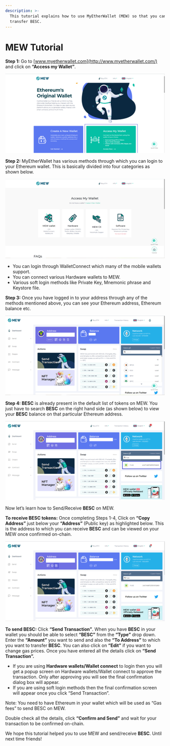 ```yaml
---
description: >-
  This tutorial explains how to use MyEtherWallet (MEW) so that you can view and
  transfer BESC.
---
```


# MEW Tutorial

**Step 1:** Go to [www.myetherwallet.com](http://www.myetherwallet.com/) and click on **“Access my Wallet”**.

![](../.gitbook/assets/2%20%283%29.png)

**Step 2:** MyEtherWallet has various methods through which you can login to your Ethereum wallet. This is basically divided into four categories as shown below.

![](../.gitbook/assets/1%20%282%29.png)

* You can login through WalletConnect which many of the mobile wallets support.
* You can connect various Hardware wallets to MEW.
* Various soft login methods like Private Key, Mnemonic phrase and Keystore file.

**Step 3:** Once you have logged in to your address through any of the methods mentioned above, you can see your Ethereum address, Ethereum balance etc.

![](../.gitbook/assets/6%20%283%29.png)

**Step 4: BESC** is already present in the default list of tokens on MEW. You just have to search **BESC** on the right hand side \(as shown below\) to view your **BESC** balance on that particular Ethereum address.

![](../.gitbook/assets/7%20%282%29.png)

Now let’s learn how to Send/Receive **BESC** on MEW.

**To receive BESC tokens:** Once completing Steps 1-4, Click on **“Copy Address”** just below your **“Address”** \(Public key\) as highlighted below. This is the address to which you can receive **BESC** and can be viewed on your MEW once confirmed on-chain.

![](../.gitbook/assets/8.png)

**To send BESC:** Click **“Send Transaction”**. When you have **BESC** in your wallet you should be able to select **“BESC”** from the **“Type”** drop down. Enter the **“Amount”** you want to send and also the **“To Address”** to which you want to transfer **BESC**. You can also click on **“Edit”** if you want to change gas prices. Once you have entered all the details click on **“Send Transaction”.**

* If you are using **Hardware wallets/Wallet connect** to login then you will get a popup screen on Hardware wallets/Wallet connect to approve the transaction. Only after approving you will see the final confirmation dialog box will appear.
*  If you are using soft login methods then the final confirmation screen will appear once you click “Send Transaction”.

Note: You need to have Ethereum in your wallet which will be used as “Gas fees” to send BESC on MEW.



Double check all the details, click **“Confirm and Send”** and wait for your transaction to be confirmed on-chain.

We hope this tutorial helped you to use MEW and send/receive **BESC**. Until next time friends!


